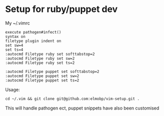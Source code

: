 # Setup for ruby/puppet dev

My ~/.vimrc
```
execute pathogen#infect()
syntax on
filetype plugin indent on
set sw=4
set ts=4
:autocmd Filetype ruby set softtabstop=2
:autocmd Filetype ruby set sw=2
:autocmd Filetype ruby set ts=2

:autocmd Filetype puppet set softtabstop=2
:autocmd Filetype puppet set sw=2
:autocmd Filetype puppet set ts=2
```

Usage:
```
cd ~/.vim && git clone git@github.com:elmobp/vim-setup.git .
```

This will handle pathogen ect, puppet snippets have also been customised
